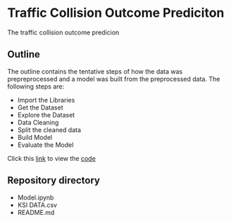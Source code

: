 # Traffic Collision Outcome Prediciton
The  traffic collision outcome predicion 


## Outline
The outline contains the tentative steps of how the data was prepreprocessed and a model was built from the preprocessed data. The following steps are:
- Import the Libraries
- Get the Dataset
- Explore the Dataset
- Data Cleaning
- Split the cleaned data
- Build Model
- Evaluate the Model

Click this [link](https://nbviewer.org/github/SolomonOdelola/Traffic-Collision-Prediction-in-Toronto/blob/main/Traffic%20Collision%20Outcome%20Prediction%20-%20Solomon%20Odelola%20-%20501141994.ipynb)  to view the 
[code](https://nbviewer.org/github/SolomonOdelola/Traffic-Collision-Prediction-in-Toronto/blob/main/Traffic%20Collision%20Outcome%20Prediction%20-%20Solomon%20Odelola%20-%20501141994.ipynb)

## Repository directory
- Model.ipynb
- KSI DATA.csv
- README.md
